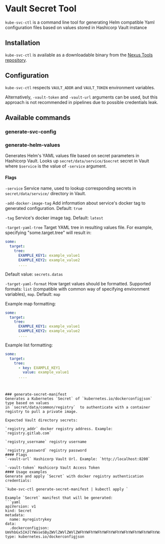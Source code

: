 # Vault Secret Tool
`kube-svc-ctl` is a command line tool for generating Helm 
compatible Yaml configuration files based on values stored in
Hashicorp Vault instance

## Installation

`kube-svc-ctl` is available as a downloadable binary from the [Nexus Tools repository](https://nexus.flotech.co/service/rest/repository/browse/tools/kube-svc-ctl/).

## Configuration
`kube-svc-ctl` respects `VAULT_ADDR` and `VAULT_TOKEN` 
environment variables.

Alternatively, `-vault-token` and `-vault-url` arguments can be used, but this approach is not 
recommended in pipelines due to possible credentials leak.

## Available commands
### generate-svc-config
### generate-helm-values
Generates Helm's YAML values file based on secret parameters in Hashicorp Vault.
Looks up `secret/data/service/$secret` secret in Vault where `$service` is the value of `-service` argument. 

#### Flags
`-service` Service name, used to lookup corresponding secrets in `secret/data/service/` directory in Vault.

`-add-docker-image-tag` Add information about service's docker tag to generated configuration. Default: `true`

`-tag` Service's docker image tag. Default: `latest`

`-target-yaml-tree` Target YAML tree in resulting values file. For example, specifying "some.target.tree" will result in:
```yaml
some:
  target:
    tree:
      EXAMPLE_KEY1: example_value1
      EXAMPLE_KEY2: example_value2
      ....
```
Default value: `secrets.datas`

`-target-yaml-format` How target values should be formatted. Supported formats: `list` (compatible with common way of specifying environment variables), `map`. Default: `map`

Example map formatting:
```yaml
some:
  target:
    tree:
      EXAMPLE_KEY1: example_value1
      EXAMPLE_KEY2: example_value2
      ....
```
Example list formatting:
```yaml
some:
  target:
    tree:
      - key: EXAMPLE_KEY1
        value: example_value1
      ....
```
```


### generate-secret-manifest
Generates a Kubernetes `Secret` of `kubernetes.io/dockerconfigjson` type based on values
in `secret/data/common/registry`  to authenticate with a container registry to pull a private image. 

Expected Vault directory secrets:

`registry_addr` docker registry address. Example: `registry.gitlab.com`

`registry_username` registry username

`registry_password` registry password
#### Flags
`-vault-url` Hashicorp Vault Url. Example: `http://localhost:8200`

`-vault-token` Hashicorp Vault Access Token
#### Usage examples
Generate and apply `Secret` with docker registry authentication credentials:

`kube-svc-ctl generate-secret-manifest | kubectl apply `

Example `Secret` manifest that will be generated:
```yaml
apiVersion: v1
kind: Secret
metadata:
  name: myregistrykey
data:
  .dockerconfigjson: UmVhbGx5IHJlYWxseSByZWVlZWVlZWVlZWFhYWFhYWFhYWFhYWFhYWFhYWFhYWFhYWFhYWxsbGxsbGxsbGxsbGxsbGxsbGxsbGxsbGxsbGxsbGx5eXl5eXl5eXl5eXl5eXl5eXl5eSBsbGxsbGxsbGxsbGxsbG9vb29vb29vb29vb29vb29vb29vb29vb29vb25ubm5ubm5ubm5ubm5ubm5ubm5ubm5ubmdnZ2dnZ2dnZ2dnZ2dnZ2dnZ2cgYXV0aCBrZXlzCg==
type: kubernetes.io/dockerconfigjson
    
```